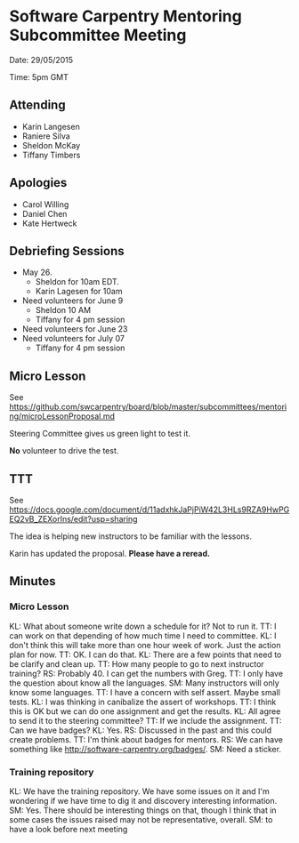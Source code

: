 # Software Carpentry Mentoring Subcommittee Meeting

Date: 29/05/2015

Time: 5pm GMT

## Attending

-   Karin Langesen
-   Raniere Silva
-   Sheldon McKay
-   Tiffany Timbers

## Apologies

-   Carol Willing
-   Daniel Chen
-   Kate Hertweck

## Debriefing Sessions

-   May 26.
    -   Sheldon for 10am EDT.
    -   Karin Lagesen for 10am
-   Need volunteers for June 9
    -   Sheldon 10 AM
    -   Tiffany for 4 pm session
-   Need volunteers for June 23
-   Need volunteers for July 07
    - Tiffany for 4 pm session

## Micro Lesson

See https://github.com/swcarpentry/board/blob/master/subcommittees/mentoring/microLessonProposal.md

Steering Committee gives us green light to test it.

**No** volunteer to drive the test.

## TTT

See https://docs.google.com/document/d/11adxhkJaPjPiW42L3HLs9RZA9HwPGEQ2vB_ZEXorIns/edit?usp=sharing

The idea is helping new instructors to be familiar with the lessons.

Karin has updated the proposal. **Please have a reread.**

## Minutes

### Micro Lesson

KL: What about someone write down a schedule for it? Not to run it.
TT: I can work on that depending of how much time I need to committee.
KL: I don't think this will take more than one hour week of work. Just the action plan for now.
TT: OK. I can do that.
KL: There are a few points that need to be clarify and clean up.
TT: How many people to go to next instructor training?
RS: Probably 40. I can get the numbers with Greg.
TT: I only have the question about know all the languages.
SM: Many instructors will only know some languages.
TT: I have a concern with self assert. Maybe small tests.
KL: I was thinking in canibalize the assert of workshops.
TT: I think this is OK but we can do one assignment and get the results.
KL: All agree to send it to the steering committee?
TT: If we include the assignment.
TT: Can we have badges?
KL: Yes.
RS: Discussed in the past and this could create problems.
TT: I'm think about badges for mentors.
RS: We can have something like http://software-carpentry.org/badges/.
SM: Need a sticker.

### Training repository

KL: We have the training repository. We have some issues on it and I'm wondering if we have time to dig it and discovery interesting information.
SM: Yes. There should be interesting things on that, though I think that in some cases the issues raised may not be representative, overall.
SM: to have a look before next meeting
